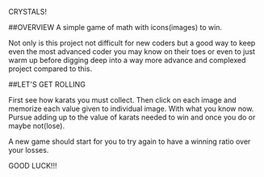 CRYSTALS!

##OVERVIEW
A simple game of math with icons(images) to win. 

Not only is this project not difficult for new coders but a good way to keep even the most advanced coder you may know on their toes or even to just warm up before digging deep into a way more advance and complexed project compared to this.

##LET'S GET ROLLING

First see how karats you must collect. Then click on each image and memorize each value given to individual image. With what you know now. Pursue adding up to the value of karats needed to win and once you do or maybe not(lose). 

A new game should start for you to try again to have a winning ratio over your losses.

GOOD LUCK!!!


